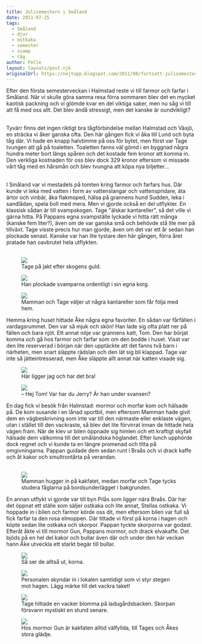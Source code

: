 ```yaml
---
title: Julisemestern i Småland
date: 2011-07-25
tags: 
  - Småland
  - djur
  - ostkaka
  - semester
  - svamp
  - tåg	
author: Pelle
layout: layouts/post.njk
originalUrl: https://nejtupp.blogspot.com/2011/08/fortsatt-julisemester-i-smaland.html
---
```


Efter den första semesterveckan i Halmstad reste vi till farmor och farfar i Småland. När vi skulle göra samma resa förra sommaren blev det en mycket kaotisk packning och vi glömde kvar en del viktiga saker, men nu såg vi till att få med oss allt. Det blev ändå stressigt, men det kanske är oundvikligt?
<br><br>

Tyvärr finns det ingen riktigt bra tågförbindelse mellan Halmstad och Växjö, en sträcka vi åker ganska ofta. Den här gången fick vi åka till Lund och byta tåg där. Vi hade en knapp halvtimme på oss för bytet, men först var Tage tvungen att gå på toaletten. Toaletten fanns väl gömd i en byggnad några hundra meter bort längs spåren och det kostade fem kronor att komma in. Den verkliga kostnaden för oss blev dock 329 kronor eftersom vi missade vårt tåg med en hårsmån och blev tvungna att köpa nya biljetter...
<br><br>

I Småland var vi mestadels på tomten kring farmor och farfars hus. Där kunde vi leka med vatten i form av vattenslangar och vattenspridare, äta ärtor och vinbär, åka flakmoped, hälsa på grannens hund Sudden, leka i sandlådan, spela boll med mera. Men vi gjorde också en del utflykter. En klassisk sådan är till svampskogen. Tage "älskar kantareller", så det ville vi gärna hitta. På Pappans egna svampställe lyckade vi hitta rätt många (kanske fem liter?), även om de var ganska små och behövde stå lite mer på tillväxt. Tage visste precis hur man gjorde, även om det var ett år sedan han plockade senast. Kanske var han lite tystare den här gången, förra året pratade han oavbrutet hela utflykten.
<br><br>

<figure>
	<img src="../../../img/2011/07/Pyrtet+-+Svampplockning-_MG_1315.jpg">
	<figcaption>Tage på jakt efter skogens guld.</figcaption>
</figure>

<figure>
	<img src="../../../img/2011/07/Pyrtet+-+Svampplockning-_MG_1319.jpg">
	<figcaption>Han plockade svamparna ordentligt i sin egna korg.</figcaption>
</figure>

<figure>
	<img src="../../../img/2011/07/Pyrtet+-+Svampplockning-_MG_1327.jpg">
	<figcaption>Mamman och Tage väljer ut några kantareller som får följa med hem.</figcaption>
</figure>Hemma kring huset hittade Åke några egna favoriter. En sådan var fårfällen i vardagsrummet. Den var så mjuk och skön! Han lade sig ofta platt ner på fällen och bara njöt. Ett annat nöje var grannens katt, Tom. Den har börjat komma och gå hos farmor och farfar som om den bodde i huset. Visst var den lite reserverad i början när den upptäckte att det fanns två barn i närheten, men snart släppte rädslan och den lät sig bli klappad. Tage var inte så jätteintresserad, men Åke släppte allt annat när katten visade sig.

<figure>
	<img src="../../../img/2011/07/Pyrtet+-+Blandat-_MG_1334.jpg">
	<figcaption>Här ligger jag och har det bra!</figcaption>
</figure>

<figure>
	<img src="../../../img/2011/07/Pyrtet+-+Blandat-_MG_1471.jpg">
	<figcaption>– Hej Tom! Var har du Jerry? Är han under svansen?</figcaption>
</figure>

En dag fick vi besök från Halmstad: mormor och morfar kom och hälsade på. De kom susande i en lånad sportbil, men eftersom Mamman hade givit dem en vägbeskrivning som inte var till den närmaste eller enklaste vägen, utan i stället till den vackraste, så blev det lite förvirrat innan de hittade hela vägen fram. När de klev ur bilen öppnade sig himlen och ett kraftigt skyfall hälsade dem välkomna till det småländska höglandet. Efter lunch upphörde dock regnet och vi kunde ta en längre promenad och titta på omgivningarna. Pappan guidade dem sedan runt i Braås och vi drack kaffe och åt kakor och smultrontårta på verandan.
<br><br>

<figure>
	<img src="../../../img/2011/07/Pyrtet+-+Blandat-_MG_1350.jpg">
	<figcaption>Mamman hugger in på kakfatet, medan morfar och Tage tycks studera fåglarna på bordsunderlägget i bakgrunden.</figcaption>
</figure>

En annan utflykt vi gjorde var till byn Pilås som ligger nära Braås. Där har det öppnat ett ställe som säljer ostkaka och lite annat, Stellas ostkaka. Vi hoppade in i bilen och farmor körde oss dit, men eftersom bilen var full så fick farfar ta den rosa elmoppen. Där tittade vi först på korna i hagen och köpte sedan lite ostkaka och skorpor. Pappan tyckte skorporna var godast. Efteråt åkte vi till mormor Gun, Pappans mormor, och drack elvakaffe. Det bjöds på en hel del kakor och bullar även där och under den här veckan hann Åke utveckla ett starkt begär till bullar.

<figure>
	<img src="../../../img/2011/07/Pyrtet+-+Pila%25CC%258As-_MG_1365.jpg">
	<figcaption>Så ser de alltså ut, korna.</figcaption>
</figure>

<figure>
	<img src="../../../img/2011/07/Pyrtet+-+Pila%25CC%258As-_MG_1364.jpg">
	<figcaption>Personalen skyndar in i lokalen samtidigt som vi styr stegen mot hagen. Lägg märke till det vackra taket!</figcaption>
</figure>

<figure>
	<img src="../../../img/2011/07/Pyrtet+-+Pila%25CC%258As-_MG_1380.jpg">
	<figcaption>Tage hittade en vacker blomma på ladugårdsbacken. Skorpan försvann mystiskt en stund senare.</figcaption>
</figure>

<figure>
	<img src="../../../img/2011/07/Pyrtet+-+Blandat-_MG_1387.jpg">
	<figcaption>Hos mormor Gun är kakfaten alltid välfyllda, till Tages och Åkes stora glädje.</figcaption>
</figure>
